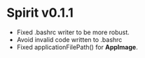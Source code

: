 # Spirit v0.1.1

 * Fixed .bashrc writer to be more robust.
 * Avoid invalid code written to .bashrc
 * Fixed applicationFilePath() for **AppImage**.

